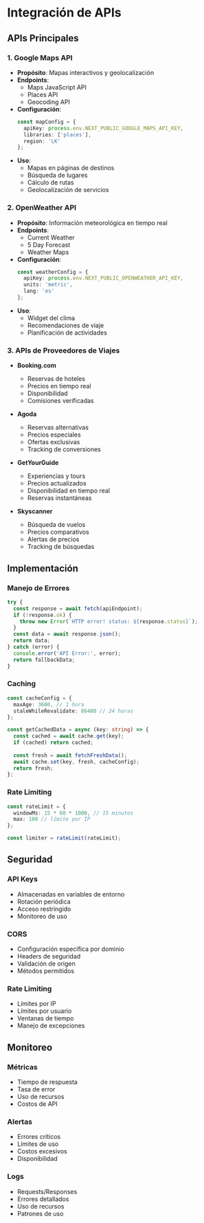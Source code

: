 # Integración de APIs

## APIs Principales

### 1. Google Maps API
- **Propósito**: Mapas interactivos y geolocalización
- **Endpoints**:
  - Maps JavaScript API
  - Places API
  - Geocoding API
- **Configuración**:
  ```typescript
  const mapConfig = {
    apiKey: process.env.NEXT_PUBLIC_GOOGLE_MAPS_API_KEY,
    libraries: ['places'],
    region: 'LK'
  };
  ```
- **Uso**:
  - Mapas en páginas de destinos
  - Búsqueda de lugares
  - Cálculo de rutas
  - Geolocalización de servicios

### 2. OpenWeather API
- **Propósito**: Información meteorológica en tiempo real
- **Endpoints**:
  - Current Weather
  - 5 Day Forecast
  - Weather Maps
- **Configuración**:
  ```typescript
  const weatherConfig = {
    apiKey: process.env.NEXT_PUBLIC_OPENWEATHER_API_KEY,
    units: 'metric',
    lang: 'es'
  };
  ```
- **Uso**:
  - Widget del clima
  - Recomendaciones de viaje
  - Planificación de actividades

### 3. APIs de Proveedores de Viajes
- **Booking.com**
  - Reservas de hoteles
  - Precios en tiempo real
  - Disponibilidad
  - Comisiones verificadas

- **Agoda**
  - Reservas alternativas
  - Precios especiales
  - Ofertas exclusivas
  - Tracking de conversiones

- **GetYourGuide**
  - Experiencias y tours
  - Precios actualizados
  - Disponibilidad en tiempo real
  - Reservas instantáneas

- **Skyscanner**
  - Búsqueda de vuelos
  - Precios comparativos
  - Alertas de precios
  - Tracking de búsquedas

## Implementación

### Manejo de Errores
```typescript
try {
  const response = await fetch(apiEndpoint);
  if (!response.ok) {
    throw new Error(`HTTP error! status: ${response.status}`);
  }
  const data = await response.json();
  return data;
} catch (error) {
  console.error('API Error:', error);
  return fallbackData;
}
```

### Caching
```typescript
const cacheConfig = {
  maxAge: 3600, // 1 hora
  staleWhileRevalidate: 86400 // 24 horas
};

const getCachedData = async (key: string) => {
  const cached = await cache.get(key);
  if (cached) return cached;
  
  const fresh = await fetchFreshData();
  await cache.set(key, fresh, cacheConfig);
  return fresh;
};
```

### Rate Limiting
```typescript
const rateLimit = {
  windowMs: 15 * 60 * 1000, // 15 minutos
  max: 100 // límite por IP
};

const limiter = rateLimit(rateLimit);
```

## Seguridad

### API Keys
- Almacenadas en variables de entorno
- Rotación periódica
- Acceso restringido
- Monitoreo de uso

### CORS
- Configuración específica por dominio
- Headers de seguridad
- Validación de origen
- Métodos permitidos

### Rate Limiting
- Límites por IP
- Límites por usuario
- Ventanas de tiempo
- Manejo de excepciones

## Monitoreo

### Métricas
- Tiempo de respuesta
- Tasa de error
- Uso de recursos
- Costos de API

### Alertas
- Errores críticos
- Límites de uso
- Costos excesivos
- Disponibilidad

### Logs
- Requests/Responses
- Errores detallados
- Uso de recursos
- Patrones de uso 